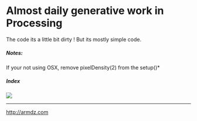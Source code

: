 # Almost daily generative work in Processing

The code its a little bit dirty !
But its mostly simple code.

##### Notes:

If your not using OSX, remove pixelDensity(2) from the setup()*

##### Index

![](./pic/https://github.com/armdz/ProcessingSketchs/raw/master/triangulos/image.png=50x50)


***

http://armdz.com